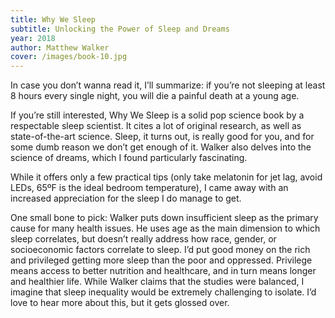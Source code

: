 ```yaml
---
title: Why We Sleep
subtitle: Unlocking the Power of Sleep and Dreams
year: 2018
author: Matthew Walker
cover: /images/book-10.jpg
---
```


In case you don’t wanna read it, I’ll summarize: if you’re not sleeping at least 8 hours every single night, you will die a painful death at a young age.

If you’re still interested, Why We Sleep is a solid pop science book by a respectable sleep scientist. It cites a lot of original research, as well as state-of-the-art science. Sleep, it turns out, is really good for you, and for some dumb reason we don’t get enough of it. Walker also delves into the science of dreams, which I found particularly fascinating.

While it offers only a few practical tips (only take melatonin for jet lag, avoid LEDs, 65ºF is the ideal bedroom temperature), I came away with an increased appreciation for the sleep I do manage to get.

One small bone to pick: Walker puts down insufficient sleep as the primary cause for many health issues. He uses age as the main dimension to which sleep correlates, but doesn’t really address how race, gender, or socioeconomic factors correlate to sleep. I’d put good money on the rich and privileged getting more sleep than the poor and oppressed. Privilege means access to better nutrition and healthcare, and in turn means longer and healthier life. While Walker claims that the studies were balanced, I imagine that sleep inequality would be extremely challenging to isolate. I’d love to hear more about this, but it gets glossed over.